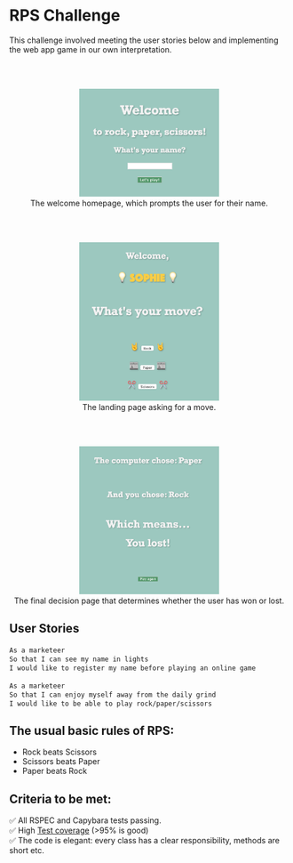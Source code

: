 # RPS Challenge
This challenge involved meeting the user stories below and implementing the web app game in our own interpretation.

<br><br>
<p align="center">
<img src="images/Welcome_page.png" width="50%">
<br>
  The welcome homepage, which prompts the user for their name.
</p>
<br><br>
<p align="center">
<img src="images/RPS_Move.png" width="50%">
<br>
  The landing page asking for a move.
</p>
<br><br>
<p align="center">
<img src="images/Final_page.png" width="50%">
<br>
  The final decision page that determines whether the user has won or lost.
</p>

User Stories
----

```
As a marketeer
So that I can see my name in lights
I would like to register my name before playing an online game

As a marketeer
So that I can enjoy myself away from the daily grind
I would like to be able to play rock/paper/scissors
```

## The usual basic rules of RPS:

- Rock beats Scissors
- Scissors beats Paper
- Paper beats Rock

## Criteria to be met:
✅ All RSPEC and Capybara tests passing.\
✅ High [Test coverage](https://github.com/makersacademy/course/blob/master/pills/test_coverage.md) (>95% is good)\
✅ The code is elegant: every class has a clear responsibility, methods are short etc.

